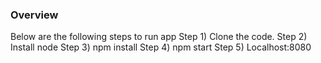 ### Overview

Below are the following steps to run app
Step 1) Clone the code.
Step 2) Install node
Step 3) npm install
Step 4) npm start
Step 5) Localhost:8080
